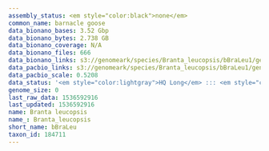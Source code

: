 ```yaml
---
assembly_status: <em style="color:black">none</em>
common_name: barnacle goose
data_bionano_bases: 3.52 Gbp
data_bionano_bytes: 2.738 GB
data_bionano_coverage: N/A
data_bionano_files: 666
data_bionano_links: s3://genomeark/species/Branta_leucopsis/bBraLeu1/genomic_data/bionano/<br>
data_pacbio_links: s3://genomeark/species/Branta_leucopsis/bBraLeu1/genomic_data/pacbio/<br>
data_pacbio_scale: 0.5208
data_status: '<em style="color:lightgray">HQ Long</em> ::: <em style="color:lightgray">Long</em> ::: <em style="color:lightgray">Short</em> ::: <em style="color:lightgray">Phasing</em> ::: <em style="color:lightgray">Scaffolding</em>'
genome_size: 0
last_raw_data: 1536592916
last_updated: 1536592916
name: Branta leucopsis
name_: Branta_leucopsis
short_name: bBraLeu
taxon_id: 184711
---
```

